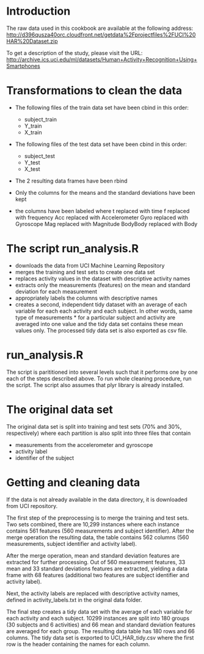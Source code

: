 # Introduction

The raw data used in this cookbook are available at the following address: http://d396qusza40orc.cloudfront.net/getdata%2Fprojectfiles%2FUCI%20HAR%20Dataset.zip

To get a description of the study, please visit the URL: http://archive.ics.uci.edu/ml/datasets/Human+Activity+Recognition+Using+Smartphones

# Transformations to clean the data

* The following files of the train data set have been cbind in this order:
  * subject_train
  * Y_train
  * X_train

* The following files of the test data set have been cbind in this order:
  * subject_test
  * Y_test
  * X_test

* The 2 resulting data frames have been rbind
* Only the columns for the means and the standard deviations have been kept
* the columns have been labeled where 
  t replaced with time
  f replaced with frequency
  Acc replaced with Accelerometer
  Gyro replaced with Gyroscope
  Mag replaced with Magnitude
  BodyBody replaced with Body

# The script run_analysis.R

* downloads the data from UCI Machine Learning Repository
* merges the training and test sets to create one data set
* replaces activity values in the dataset with descriptive activity names
* extracts only the measurements (features) on the mean and standard deviation for   each measurement
* appropriately labels the columns with descriptive names
* creates a second, independent tidy dataset with an average of each variable for   each each activity and each subject. In other words, same type of measurements  * for a particular subject and activity are averaged into one value and the tidy    data set contains these mean values only. The processed tidy data set is also     exported as csv file.
  
# run_analysis.R

The script is parititioned into several levels such that it performs one by one 
each of the steps described above. To run whole cleaning procedure, run the script. The script also assumes that plyr library is already installed.

# The original data set

The original data set is split into training and test sets (70% and 30%, respectively) where each partition is also split into three files that contain

* measurements from the accelerometer and gyroscope
* activity label
* identifier of the subject

# Getting and cleaning data

If the data is not already available in the data directory, it is downloaded from UCI repository.

The first step of the preprocessing is to merge the training and test sets. Two sets combined, there are 10,299 instances where each instance contains 561 features (560 measurements and subject identifier). After the merge operation the resulting data, the table contains 562 columns (560 measurements, subject identifier and activity label).

After the merge operation, mean and standard deviation features are extracted for further processing. Out of 560 measurement features, 33 mean and 33 standard deviations features are extracted, yielding a data frame with 68 features (additional two features are subject identifier and activity label).

Next, the activity labels are replaced with descriptive activity names, defined in activity_labels.txt in the original data folder.

The final step creates a tidy data set with the average of each variable for each activity and each subject. 10299 instances are split into 180 groups (30 subjects and 6 activities) and 66 mean and standard deviation features are averaged for each group. The resulting data table has 180 rows and 66 columns. The tidy data set is exported to UCI_HAR_tidy.csv where the first row is the header containing the names for each column.
